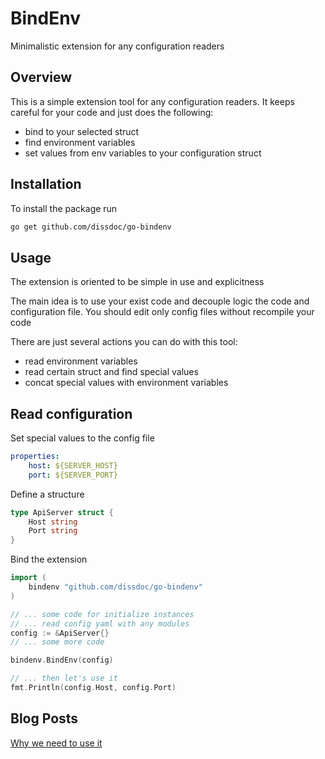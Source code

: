 # BindEnv
Minimalistic extension for any configuration readers

## Overview

This is a simple extension tool for any configuration readers. It keeps careful for your code and just does the following:
* bind to your selected struct
* find environment variables
* set values from env variables to your configuration struct

## Installation

To install the package run
```sh
go get github.com/dissdoc/go-bindenv
```

## Usage

The extension is oriented to be simple in use and explicitness

The main idea is to use your exist code and decouple logic the code and configuration file. You should edit only config files without recompile your code

There are just several actions you can do with this tool:
* read environment variables
* read certain struct and find special values
* concat special values with environment variables

## Read configuration

Set special values to the config file
```yaml
properties:
    host: ${SERVER_HOST}
    port: ${SERVER_PORT}
```
Define a structure
```go
type ApiServer struct {
    Host string
    Port string
}
```
Bind the extension
```go
import (
    bindenv "github.com/dissdoc/go-bindenv"
)

// ... some code for initialize instances
// ... read config yaml with any modules
config := &ApiServer{}
// ... some more code

bindenv.BindEnv(config)

// ... then let's use it
fmt.Println(config.Host, config.Port)
```

## Blog Posts

[Why we need to use it](https://habr.com/ru/articles/776284/)